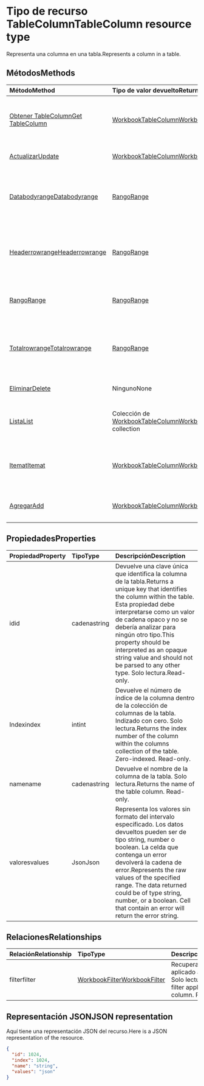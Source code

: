# <a name="tablecolumn-resource-type"></a><span data-ttu-id="0ef19-101">Tipo de recurso TableColumn</span><span class="sxs-lookup"><span data-stu-id="0ef19-101">TableColumn resource type</span></span>

<span data-ttu-id="0ef19-102">Representa una columna en una tabla.</span><span class="sxs-lookup"><span data-stu-id="0ef19-102">Represents a column in a table.</span></span>


## <a name="methods"></a><span data-ttu-id="0ef19-103">Métodos</span><span class="sxs-lookup"><span data-stu-id="0ef19-103">Methods</span></span>

| <span data-ttu-id="0ef19-104">Método</span><span class="sxs-lookup"><span data-stu-id="0ef19-104">Method</span></span>           | <span data-ttu-id="0ef19-105">Tipo de valor devuelto</span><span class="sxs-lookup"><span data-stu-id="0ef19-105">Return Type</span></span>    |<span data-ttu-id="0ef19-106">Descripción</span><span class="sxs-lookup"><span data-stu-id="0ef19-106">Description</span></span>|
|:---------------|:--------|:----------|
|[<span data-ttu-id="0ef19-107">Obtener TableColumn</span><span class="sxs-lookup"><span data-stu-id="0ef19-107">Get TableColumn</span></span>](../api/tablecolumn_get.md) | [<span data-ttu-id="0ef19-108">WorkbookTableColumn</span><span class="sxs-lookup"><span data-stu-id="0ef19-108">WorkbookTableColumn</span></span>](tablecolumn.md) |<span data-ttu-id="0ef19-109">Lee las propiedades y relaciones del objeto tableColumn.</span><span class="sxs-lookup"><span data-stu-id="0ef19-109">Read properties and relationships of tableColumn object.</span></span>|
|[<span data-ttu-id="0ef19-110">Actualizar</span><span class="sxs-lookup"><span data-stu-id="0ef19-110">Update</span></span>](../api/tablecolumn_update.md) | [<span data-ttu-id="0ef19-111">WorkbookTableColumn</span><span class="sxs-lookup"><span data-stu-id="0ef19-111">WorkbookTableColumn</span></span>](tablecolumn.md) |<span data-ttu-id="0ef19-112">Actualiza el objeto TableColumn.</span><span class="sxs-lookup"><span data-stu-id="0ef19-112">Update TableColumn object.</span></span> |
|[<span data-ttu-id="0ef19-113">Databodyrange</span><span class="sxs-lookup"><span data-stu-id="0ef19-113">Databodyrange</span></span>](../api/tablecolumn_databodyrange.md)|[<span data-ttu-id="0ef19-114">Rango</span><span class="sxs-lookup"><span data-stu-id="0ef19-114">Range</span></span>](range.md)|<span data-ttu-id="0ef19-115">Obtiene el objeto de rango asociado al cuerpo de datos de la columna.</span><span class="sxs-lookup"><span data-stu-id="0ef19-115">Gets the range object associated with the data body of the column.</span></span>|
|[<span data-ttu-id="0ef19-116">Headerrowrange</span><span class="sxs-lookup"><span data-stu-id="0ef19-116">Headerrowrange</span></span>](../api/tablecolumn_headerrowrange.md)|[<span data-ttu-id="0ef19-117">Rango</span><span class="sxs-lookup"><span data-stu-id="0ef19-117">Range</span></span>](range.md)|<span data-ttu-id="0ef19-118">Obtiene el objeto de rango asociado a la fila de encabezado de la columna.</span><span class="sxs-lookup"><span data-stu-id="0ef19-118">Gets the range object associated with the header row of the column.</span></span>|
|[<span data-ttu-id="0ef19-119">Rango</span><span class="sxs-lookup"><span data-stu-id="0ef19-119">Range</span></span>](../api/tablecolumn_range.md)|[<span data-ttu-id="0ef19-120">Rango</span><span class="sxs-lookup"><span data-stu-id="0ef19-120">Range</span></span>](range.md)|<span data-ttu-id="0ef19-121">Obtiene el objeto de rango asociado a toda la columna.</span><span class="sxs-lookup"><span data-stu-id="0ef19-121">Gets the range object associated with the entire column.</span></span>|
|[<span data-ttu-id="0ef19-122">Totalrowrange</span><span class="sxs-lookup"><span data-stu-id="0ef19-122">Totalrowrange</span></span>](../api/tablecolumn_totalrowrange.md)|[<span data-ttu-id="0ef19-123">Rango</span><span class="sxs-lookup"><span data-stu-id="0ef19-123">Range</span></span>](range.md)|<span data-ttu-id="0ef19-124">Obtiene el objeto de rango asociado a la fila de totales de la columna.</span><span class="sxs-lookup"><span data-stu-id="0ef19-124">Gets the range object associated with the totals row of the column.</span></span>|
|[<span data-ttu-id="0ef19-125">Eliminar</span><span class="sxs-lookup"><span data-stu-id="0ef19-125">Delete</span></span>](../api/tablecolumn_delete.md)|<span data-ttu-id="0ef19-126">Ninguno</span><span class="sxs-lookup"><span data-stu-id="0ef19-126">None</span></span>|<span data-ttu-id="0ef19-127">Elimina la columna de la tabla.</span><span class="sxs-lookup"><span data-stu-id="0ef19-127">Deletes the column from the table.</span></span>|
|[<span data-ttu-id="0ef19-128">Lista</span><span class="sxs-lookup"><span data-stu-id="0ef19-128">List</span></span>](../api/tablecolumn_list.md) | <span data-ttu-id="0ef19-129">Colección de [WorkbookTableColumn](tablecolumn.md)</span><span class="sxs-lookup"><span data-stu-id="0ef19-129">[WorkbookTableColumn](tablecolumn.md) collection</span></span> |<span data-ttu-id="0ef19-130">Obtiene la colección de objetos tableColumn.</span><span class="sxs-lookup"><span data-stu-id="0ef19-130">Get tableColumn object collection.</span></span> |
|[<span data-ttu-id="0ef19-131">Itemat</span><span class="sxs-lookup"><span data-stu-id="0ef19-131">Itemat</span></span>](../api/tablecolumncollection_itemat.md)|[<span data-ttu-id="0ef19-132">WorkbookTableColumn</span><span class="sxs-lookup"><span data-stu-id="0ef19-132">WorkbookTableColumn</span></span>](tablecolumn.md)|<span data-ttu-id="0ef19-133">Obtiene una columna en función de su posición en la colección.</span><span class="sxs-lookup"><span data-stu-id="0ef19-133">Gets a column based on its position in the collection.</span></span>|
|[<span data-ttu-id="0ef19-134">Agregar</span><span class="sxs-lookup"><span data-stu-id="0ef19-134">Add</span></span>](../api/tablecolumncollection_add.md)|[<span data-ttu-id="0ef19-135">WorkbookTableColumn</span><span class="sxs-lookup"><span data-stu-id="0ef19-135">WorkbookTableColumn</span></span>](tablecolumn.md)|<span data-ttu-id="0ef19-136">Agrega una nueva columna a la tabla.</span><span class="sxs-lookup"><span data-stu-id="0ef19-136">Adds a new column to the table.</span></span>|

## <a name="properties"></a><span data-ttu-id="0ef19-137">Propiedades</span><span class="sxs-lookup"><span data-stu-id="0ef19-137">Properties</span></span>
| <span data-ttu-id="0ef19-138">Propiedad</span><span class="sxs-lookup"><span data-stu-id="0ef19-138">Property</span></span>     | <span data-ttu-id="0ef19-139">Tipo</span><span class="sxs-lookup"><span data-stu-id="0ef19-139">Type</span></span>   |<span data-ttu-id="0ef19-140">Descripción</span><span class="sxs-lookup"><span data-stu-id="0ef19-140">Description</span></span>|
|:---------------|:--------|:----------|
|<span data-ttu-id="0ef19-141">id</span><span class="sxs-lookup"><span data-stu-id="0ef19-141">id</span></span>|<span data-ttu-id="0ef19-142">cadena</span><span class="sxs-lookup"><span data-stu-id="0ef19-142">string</span></span>|<span data-ttu-id="0ef19-143">Devuelve una clave única que identifica la columna de la tabla.</span><span class="sxs-lookup"><span data-stu-id="0ef19-143">Returns a unique key that identifies the column within the table.</span></span> <span data-ttu-id="0ef19-144">Esta propiedad debe interpretarse como un valor de cadena opaco y no se debería analizar para ningún otro tipo.</span><span class="sxs-lookup"><span data-stu-id="0ef19-144">This property should be interpreted as an opaque string value and should not be parsed to any other type.</span></span> <span data-ttu-id="0ef19-145">Solo lectura.</span><span class="sxs-lookup"><span data-stu-id="0ef19-145">Read-only.</span></span>|
|<span data-ttu-id="0ef19-146">Index</span><span class="sxs-lookup"><span data-stu-id="0ef19-146">index</span></span>|<span data-ttu-id="0ef19-147">int</span><span class="sxs-lookup"><span data-stu-id="0ef19-147">int</span></span>|<span data-ttu-id="0ef19-p102">Devuelve el número de índice de la columna dentro de la colección de columnas de la tabla. Indizado con cero. Solo lectura.</span><span class="sxs-lookup"><span data-stu-id="0ef19-p102">Returns the index number of the column within the columns collection of the table. Zero-indexed. Read-only.</span></span>|
|<span data-ttu-id="0ef19-151">name</span><span class="sxs-lookup"><span data-stu-id="0ef19-151">name</span></span>|<span data-ttu-id="0ef19-152">cadena</span><span class="sxs-lookup"><span data-stu-id="0ef19-152">string</span></span>|<span data-ttu-id="0ef19-p103">Devuelve el nombre de la columna de la tabla. Solo lectura.</span><span class="sxs-lookup"><span data-stu-id="0ef19-p103">Returns the name of the table column. Read-only.</span></span>|
|<span data-ttu-id="0ef19-155">valores</span><span class="sxs-lookup"><span data-stu-id="0ef19-155">values</span></span>|<span data-ttu-id="0ef19-156">Json</span><span class="sxs-lookup"><span data-stu-id="0ef19-156">Json</span></span>|<span data-ttu-id="0ef19-p104">Representa los valores sin formato del intervalo especificado. Los datos devueltos pueden ser de tipo string, number o boolean. La celda que contenga un error devolverá la cadena de error.</span><span class="sxs-lookup"><span data-stu-id="0ef19-p104">Represents the raw values of the specified range. The data returned could be of type string, number, or a boolean. Cell that contain an error will return the error string.</span></span>|

## <a name="relationships"></a><span data-ttu-id="0ef19-160">Relaciones</span><span class="sxs-lookup"><span data-stu-id="0ef19-160">Relationships</span></span>
| <span data-ttu-id="0ef19-161">Relación</span><span class="sxs-lookup"><span data-stu-id="0ef19-161">Relationship</span></span> | <span data-ttu-id="0ef19-162">Tipo</span><span class="sxs-lookup"><span data-stu-id="0ef19-162">Type</span></span>   |<span data-ttu-id="0ef19-163">Descripción</span><span class="sxs-lookup"><span data-stu-id="0ef19-163">Description</span></span>|
|:---------------|:--------|:----------|
|<span data-ttu-id="0ef19-164">filter</span><span class="sxs-lookup"><span data-stu-id="0ef19-164">filter</span></span>|[<span data-ttu-id="0ef19-165">WorkbookFilter</span><span class="sxs-lookup"><span data-stu-id="0ef19-165">WorkbookFilter</span></span>](filter.md)|<span data-ttu-id="0ef19-p105">Recupera el filtro aplicado a la columna. Solo lectura.</span><span class="sxs-lookup"><span data-stu-id="0ef19-p105">Retrieve the filter applied to the column. Read-only.</span></span>|

## <a name="json-representation"></a><span data-ttu-id="0ef19-168">Representación JSON</span><span class="sxs-lookup"><span data-stu-id="0ef19-168">JSON representation</span></span>

<span data-ttu-id="0ef19-169">Aquí tiene una representación JSON del recurso.</span><span class="sxs-lookup"><span data-stu-id="0ef19-169">Here is a JSON representation of the resource.</span></span>

<!--{
  "blockType": "resource",
  "optionalProperties": [],
  "keyProperty": "id",
  "baseType": "microsoft.graph.entity",
  "@odata.type": "microsoft.graph.workbookTableColumn"
}-->

```json
{
  "id": 1024,
  "index": 1024,
  "name": "string",
  "values": "json"
}

```

<!-- uuid: 8fcb5dbc-d5aa-4681-8e31-b001d5168d79
2015-10-25 14:57:30 UTC -->
<!-- {
  "type": "#page.annotation",
  "description": "TableColumn resource",
  "keywords": "",
  "section": "documentation",
  "tocPath": ""
}-->
